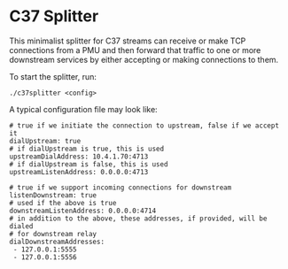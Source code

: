 # C37 Splitter

This minimalist splitter for C37 streams can receive or make TCP connections from a PMU and then forward that traffic to one or more downstream services by either accepting or making connections to them.

To start the splitter, run:

```
./c37splitter <config>
```

A typical configuration file may look like:

```
# true if we initiate the connection to upstream, false if we accept it
dialUpstream: true
# if dialUpstream is true, this is used
upstreamDialAddress: 10.4.1.70:4713
# if dialUpstream is false, this is used
upstreamListenAddress: 0.0.0.0:4713

# true if we support incoming connections for downstream
listenDownstream: true
# used if the above is true
downstreamListenAddress: 0.0.0.0:4714
# in addition to the above, these addresses, if provided, will be dialed
# for downstream relay
dialDownstreamAddresses:
 - 127.0.0.1:5555
 - 127.0.0.1:5556
```
